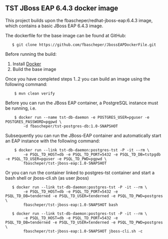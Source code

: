 
## TST JBoss EAP 6.4.3 docker image
This project builds upon the fbascheper/redhat-jboss-eap:6.4.3 image, which contains a basic JBoss EAP 6.4.3 image.

The dockerfile for the base image can be found at GitHub:

       $ git clone https://github.com/fbascheper/JbossEAPDockerFile.git


Before running the build:

1. Install [Docker](https://www.docker.io/gettingstarted/#1)
2. Build the base image

	
Once you have completed steps 1..2 you can build an image using the following command:

		$ mvn clean verify



Before you can run the JBoss EAP container, a PostgreSQL instance must be running, i.e.

        $ docker run --name tst-db-daemon -e POSTGRES_USER=pguser -e POSTGRES_PASSWORD=pgpwd \
            -d fbascheper/tst-postgres-db:1.0-SNAPSHOT


Subsequently you can run the JBoss-EAP container and automatically start an EAP instance with the following command:

		$ docker run --link tst-db-daemon:postgres-tst -P -it --rm \
		    -e PSQL_TD_HOST=db -e PSQL_TD_PORT=5432 -e PSQL_TD_DB=tstpgdb -e PSQL_TD_USER=pguser -e PSQL_TD_PWD=pgpwd \
		    fbascheper/tst-jboss-eap:1.0-SNAPSHOT

Or you can run the container linked to postgres-tst container and start a bash shell or jboss-cli.sh (as user jboss)

       $ docker run --link tst-db-daemon:postgres-tst -P -it --rm \
            -e PSQL_TD_HOST=db -e PSQL_TD_PORT=5432 -e PSQL_TD_DB=tenderned -e PSQL_TD_USER=tenderned -e PSQL_TD_PWD=postgres \
            fbascheper/tst-jboss-eap:1.0-SNAPSHOT bash

       $ docker run --link tst-db-daemon:postgres-tst -P -it --rm \
            -e PSQL_TD_HOST=db -e PSQL_TD_PORT=5432 -e PSQL_TD_DB=tenderned -e PSQL_TD_USER=tenderned -e PSQL_TD_PWD=postgres \
            fbascheper/tst-jboss-eap:1.0-SNAPSHOT jboss-cli.sh -c


